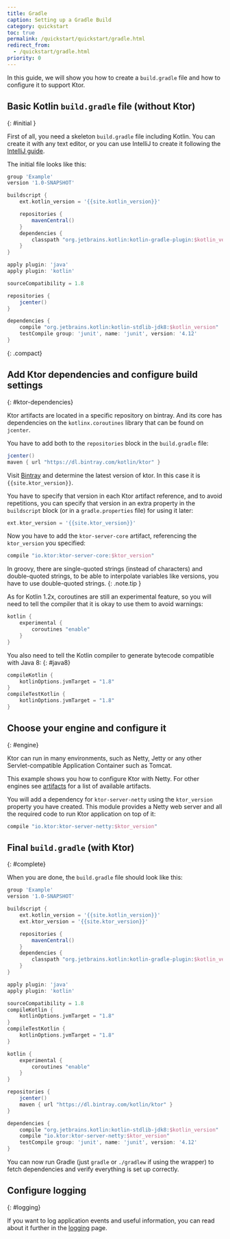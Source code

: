 ```yaml
---
title: Gradle
caption: Setting up a Gradle Build
category: quickstart
toc: true
permalink: /quickstart/quickstart/gradle.html
redirect_from:
  - /quickstart/gradle.html
priority: 0
---
```


In this guide, we will show you how to create a `build.gradle` file
and how to configure it to support Ktor.

## Basic Kotlin `build.gradle` file (without Ktor)
{: #initial }

First of all, you need a skeleton `build.gradle` file including Kotlin.
You can create it with any text editor, or you can use IntelliJ to create
it following the [IntelliJ guide](/quickstart/intellij-idea.html).

The initial file looks like this:

```groovy
group 'Example'
version '1.0-SNAPSHOT'

buildscript {
    ext.kotlin_version = '{{site.kotlin_version}}'

    repositories {
        mavenCentral()
    }
    dependencies {
        classpath "org.jetbrains.kotlin:kotlin-gradle-plugin:$kotlin_version"
    }
}

apply plugin: 'java'
apply plugin: 'kotlin'

sourceCompatibility = 1.8

repositories {
    jcenter()
}

dependencies {
    compile "org.jetbrains.kotlin:kotlin-stdlib-jdk8:$kotlin_version"
    testCompile group: 'junit', name: 'junit', version: '4.12'
}
```
{: .compact}

## Add Ktor dependencies and configure build settings
{: #ktor-dependencies}

Ktor artifacts are located in a specific repository on bintray.
And its core has dependencies on the `kotlinx.coroutines` library that
can be found on `jcenter`.

You have to add both to the `repositories` block in the `build.gradle` file:

```groovy
jcenter()
maven { url "https://dl.bintray.com/kotlin/ktor" }
```

Visit [Bintray](https://bintray.com/kotlin/ktor/ktor) and determine the latest version of ktor.
In this case it is `{{site.ktor_version}}`.

You have to specify that version in each Ktor artifact reference,
and to avoid repetitions, you can specify that version in an extra property
in the `buildscript` block (or in a `gradle.properties` file) for using it later:

```groovy
ext.ktor_version = '{{site.ktor_version}}'
```

Now you have to add the `ktor-server-core` artifact, referencing the `ktor_version` you specified:

```groovy
compile "io.ktor:ktor-server-core:$ktor_version"
```

In groovy, there are single-quoted strings (instead of characters)
and double-quoted strings, to be able to interpolate variables like
versions, you have to use double-quoted strings.
{: .note.tip }

As for Kotlin 1.2x, coroutines are still an experimental feature, 
so you will need to tell the compiler that it is okay
to use them to avoid warnings:

```groovy
kotlin {
    experimental {
        coroutines "enable"
    }
}
```

You also need to tell the Kotlin compiler to generate bytecode
compatible with Java 8:
{: #java8}

```groovy
compileKotlin {
    kotlinOptions.jvmTarget = "1.8"
}
compileTestKotlin {
    kotlinOptions.jvmTarget = "1.8"
}
```

## Choose your engine and configure it
{: #engine}

Ktor can run in many environments, such as Netty, Jetty or any other
Servlet-compatible Application Container such as Tomcat.

This example shows you how to configure Ktor with Netty.
For other engines see [artifacts](/artifacts.html) for a list of
available artifacts.

You will add a dependency for `ktor-server-netty` using the
`ktor_version` property you have created. This module provides
a Netty web server and all the required code to run Ktor
application on top of it:

```groovy
compile "io.ktor:ktor-server-netty:$ktor_version"
```

## Final `build.gradle` (with Ktor)
{: #complete}

When you are done, the `build.gradle` file should look like this:

```groovy
group 'Example'
version '1.0-SNAPSHOT'

buildscript {
    ext.kotlin_version = '{{site.kotlin_version}}'
    ext.ktor_version = '{{site.ktor_version}}'

    repositories {
        mavenCentral()
    }
    dependencies {
        classpath "org.jetbrains.kotlin:kotlin-gradle-plugin:$kotlin_version"
    }
}

apply plugin: 'java'
apply plugin: 'kotlin'

sourceCompatibility = 1.8
compileKotlin {
    kotlinOptions.jvmTarget = "1.8"
}
compileTestKotlin {
    kotlinOptions.jvmTarget = "1.8"
}

kotlin {
    experimental {
        coroutines "enable"
    }
}

repositories {
    jcenter()
    maven { url "https://dl.bintray.com/kotlin/ktor" }
}

dependencies {
    compile "org.jetbrains.kotlin:kotlin-stdlib-jdk8:$kotlin_version"
    compile "io.ktor:ktor-server-netty:$ktor_version"
    testCompile group: 'junit', name: 'junit', version: '4.12'
}
```

You can now run Gradle (just `gradle` or `./gradlew` if using the wrapper)
to fetch dependencies and verify everything is set up correctly.

## Configure logging
{: #logging}

If you want to log application events and useful information,
you can read about it further in the [logging](/servers/logging.html) page.
